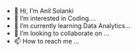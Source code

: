 - 👋 Hi, I’m Anil Solanki
- 👀 I’m interested in Coding....
- 🌱 I’m currently learning Data Analytics...
- 💞️ I’m looking to collaborate on ...
- 📫 How to reach me ...

<!---
anilsolanki2645/anilsolanki2645 is a ✨ special ✨ repository because its `README.md` (this file) appears on your GitHub profile.
You can click the Preview link to take a look at your changes.
--->
